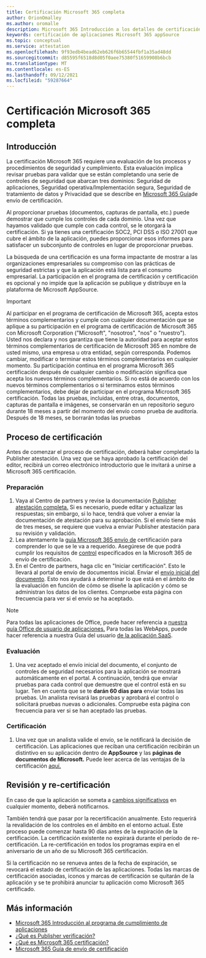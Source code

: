 ```yaml
---
title: Certificación Microsoft 365 completa
author: OrionOmalley
ms.author: oromalle
description: Microsoft 365 Introducción a los detalles de certificación
keywords: certificación de aplicaciones Microsoft 365 appSource
ms.topic: conceptual
ms.service: attestation
ms.openlocfilehash: 9f93edb4bead62eb626f6b65544fbf1a35ad48dd
ms.sourcegitcommit: d85595f6518d8d05f0aee75380f51659908b6bcb
ms.translationtype: MT
ms.contentlocale: es-ES
ms.lasthandoff: 09/12/2021
ms.locfileid: "59287664"
---
```

# <a name="complete-microsoft-365-certification"></a>Certificación Microsoft 365 completa

## <a name="introduction"></a>Introducción

La certificación Microsoft 365 requiere una evaluación de los procesos y procedimientos de seguridad y cumplimiento. Esta evaluación implica revisar pruebas para validar que se están completando una serie de controles de seguridad que abarcan tres dominios: Seguridad de aplicaciones, Seguridad operativa/Implementación segura, Seguridad de tratamiento de datos y Privacidad que se describe en [Microsoft 365 Guía](https://docs.microsoft.com/microsoft-365-app-certification/docs/certification-submission-guide)de envío de certificación.

Al proporcionar pruebas (documentos, capturas de pantalla, etc.) puede demostrar que cumple los controles de cada dominio. Una vez que hayamos validado que cumple con cada control, se le otorgará la certificación. Si ya tienes una certificación SOC2, PCI DSS o ISO 27001 que cubre el ámbito de la aplicación, puedes proporcionar esos informes para satisfacer un subconjunto de controles en lugar de proporcionar pruebas. 

La búsqueda de una certificación es una forma impactante de mostrar a las organizaciones empresariales su compromiso con las prácticas de seguridad estrictas y que la aplicación está lista para el consumo empresarial. La participación en el programa de certificación y certificación es opcional y no impide que la aplicación se publique y distribuye en la plataforma de Microsoft AppSource.

> [!IMPORTANT]
> Al participar en el programa de certificación de Microsoft 365, acepta estos términos complementarios y cumple con cualquier documentación que se aplique a su participación en el programa de certificación de Microsoft 365 con Microsoft Corporation ("Microsoft", "nosotros", "nos" o "nuestro"). Usted nos declara y nos garantiza que tiene la autoridad para aceptar estos términos complementarios de certificación de Microsoft 365 en nombre de usted mismo, una empresa u otra entidad, según corresponda. Podemos cambiar, modificar o terminar estos términos complementarios en cualquier momento. Su participación continua en el programa Microsoft 365 certificación después de cualquier cambio o modificación significa que acepta los nuevos términos complementarios. Si no está de acuerdo con los nuevos términos complementarios o si terminamos estos términos complementarios, debe dejar de participar en el programa Microsoft 365 certificación.
Todas las pruebas, incluidas, entre otras, documentos, capturas de pantalla e imágenes, se conservarán en un repositorio seguro durante 18 meses a partir del momento del envío como prueba de auditoría. Después de 18 meses, se borrarán todas las pruebas

## <a name="certification-process"></a>Proceso de certificación

Antes de comenzar el proceso de certificación, deberá haber completado la Publisher atestación. Una vez que se haya aprobado la certificación del editor, recibirá un correo electrónico introductorio que le invitará a unirse a Microsoft 365 certificación.

### <a name="preparation"></a>Preparación
1. Vaya al Centro de partners y revise la documentación [Publisher atestación completa.]( https://docs.microsoft.com/microsoft-365-app-certification/docs/attestation) Si es necesario, puede editar y actualizar las respuestas; sin embargo, si lo hace, tendrá que volver a enviar la documentación de atestación para su aprobación. Si el envío tiene más de tres meses, se requiere que vuelva a enviar Publisher atestación para su revisión y validación. 
1. Lea atentamente la [guía Microsoft 365 envío de](https://docs.microsoft.com/microsoft-365-app-certification/docs/certification-submission-guide) certificación para comprender lo que se le va a requerido. Asegúrese de que podrá cumplir los requisitos de [control]( https://docs.microsoft.com/microsoft-365-app-certification/docs/certification-submission-guide#app-certification-criteria) especificados en la Microsoft 365 de envío de certificación.
1. En el Centro de partners, haga clic en "Iniciar certificación". Esto le llevará al portal de envío de documentos inicial. Enviar el [envío inicial del documento](https://docs.microsoft.com/microsoft-365-app-certification/docs/certification-submission-guide#initial-document-submission). Esto nos ayudará a determinar lo que está en el ámbito de la evaluación en función de cómo se diseñe la aplicación y cómo se administran los datos de los clientes. Compruebe esta página con frecuencia para ver si el envío se ha aceptado.

>[!NOTE]
>Para todas las aplicaciones de Office, puede hacer referencia a [nuestra guía Office de usuario de aplicaciones.](https://docs.microsoft.com/microsoft-365-app-certification/docs/userguide) Para todas las WebApps, puede hacer referencia a nuestra Guía del usuario [de la aplicación SaaS](https://docs.microsoft.com/en-us/microsoft-365-app-certification/docs/saasuserguide).

### <a name="assessment"></a>Evaluación
1. Una vez aceptado el envío inicial del documento, el conjunto de controles de seguridad necesarios para la aplicación se mostrará automáticamente en el portal. A continuación, tendrá que enviar pruebas para cada control que demuestre que el control está en su lugar. Ten en cuenta que se te **darán 60 días para** enviar todas las pruebas. Un analista revisará las pruebas y aprobará el control o solicitará pruebas nuevas o adicionales. Compruebe esta página con frecuencia para ver si se han aceptado las pruebas.
### <a name="certification"></a>Certificación
1. Una vez que un analista valide el envío, se le notificará la decisión de certificación. Las aplicaciones que reciban una certificación recibirán un distintivo en su aplicación dentro de **AppSource** y las **páginas de documentos de Microsoft.** Puede leer acerca de las ventajas de la certificación [aquí.](https://docs.microsoft.com/microsoft-365-app-certification/docs/enterprise-app-certification-guide#program-benefits)

## <a name="review-and-re-certification"></a>Revisión y re-certificación
En caso de que la aplicación se someta a [cambios significativos](https://docs.microsoft.com/microsoft-365-app-certification/docs/certification-submission-guide#significant-changes) en cualquier momento, deberá notificarnos.

También tendrá que pasar por la recertificación anualmente. Esto requerirá la revalidación de los controles en el ámbito en el entorno actual. Este proceso puede comenzar hasta 90 días antes de la expiración de la certificación. La certificación existente no expirará durante el período de re-certificación. La re-certificación en todos los programas expira en el aniversario de un año de su Microsoft 365 certificación.

Si la certificación no se renueva antes de la fecha de expiración, se revocará el estado de certificación de las aplicaciones. Todas las marcas de certificación asociadas, iconos y marcas de certificación se quitarán de la aplicación y se te prohibirá anunciar tu aplicación como Microsoft 365 certificado.



## <a name="learn-more"></a>Más información

* [Microsoft 365 Introducción al programa de cumplimiento de aplicaciones](~/overview.md)  
* [¿Qué es Publisher verificación?](https://docs.microsoft.com/azure/active-directory/develop/publisher-verification-overview)
* [¿Qué es Microsoft 365 certificación?](~/docs/enterprise-app-certification-guide.md)  
* [Microsoft 365 Guía de envío de certificación](~/docs/certification-submission-guide.md)
